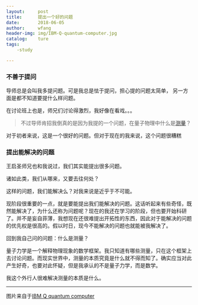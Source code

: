 ```yaml
---
layout:     post
title:      提出一个好的问题
date:       2018-06-05
author:     wfang
header-img: img/IBM-Q-quantum-computer.jpg
catalog:    ture
tags:
    -study

---
```


### 不善于提问

导师总是会叫我多提问题。可是我总是怯于提问，担心提的问题太简单，
另一方面是都不知道要提什么样问题。

在讨论班上也是，师兄们讨论得激烈，我好像在看戏。。。

> 不过导师肯招我倒真的是因为我提的一个问题，在量子物理中什么是[测量](https://en.wikipedia.org/wiki/Measurement_in_quantum_mechanics)？

对于初者来说，这是一个很好的问题。但对于现在的我来说，这个问题很糟糕

### 提出能解决的问题

王启圣师兄也和我说过，我们其实能提出很多问题。

诸如此类，我们从哪来，又要去往何处？

这样的问题，我们能解决么？对我来说是近乎于不可能。

现阶段很重要的一点，就是要能提出我们能解决的问题。这话听起来有些奇怪，既然能解决了，为什么还称为问题呢？现在的我还在学习的阶段，但也要开始科研了。并不是妄自菲薄，我想现在还很难提出开拓性的东西，因此对于能解决的问题的优先权是很高的。假以时日，现今不能解决的问题也就能被我解决了。

回到我自己问的问题：什么是测量？

量子力学是一个解释物理现象的数学框架。我只知道有哪些测量，只在这个框架上去讨论问题。而现实世界中，测量的本质究竟是什么就不得而知了。确实应当对此产生好奇，也要对此怀疑，但是我承认的不是量子力学，而是数学。

我这个外行人很难解决测量的本质是什么。

***

图片来自于[IBM Q quantum computer](https://www.research.ibm.com/ibm-q/)
